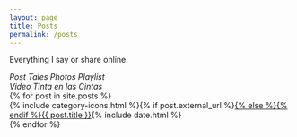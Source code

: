 ```yaml
---
layout: page
title: Posts
permalink: /posts
---
```

Everything I say or share online.
<div class="legend">
<i class="far fa-comment-alt">Post</i>
<i class="far fa-newspaper">Tales</i>
<i class="far fa-images">Photos</i>
<i class="fab fa-spotify">Playlist</i><br />
<i class="fas fa-video">Video</i>
<i class="fas fa-record-vinyl">Tinta en las Cintas</i>
</div>
{% for post in site.posts %}
<div class="post-info">{% include category-icons.html %}{% if post.external_url %}<a class="post-title-link external" href="{{ post.external_url }}" target="_blank">{% else %}<a class="post-title-link" href="{{ post.url }}">{% endif %}{{ post.title }}</a><span class="post-date">{% include date.html %}</span>
    
</div>
{% endfor %}